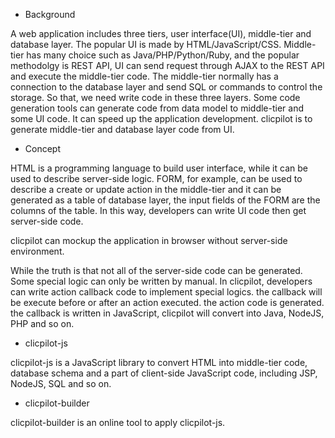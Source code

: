 * Background

A web application includes three tiers, user interface(UI), middle-tier and database layer. The popular UI is made by HTML/JavaScript/CSS. Middle-tier has many choice such as Java/PHP/Python/Ruby, and the popular methodolgy is REST API, UI can send request through AJAX to the REST API and execute the middle-tier code. The middle-tier normally has a connection to the database layer and send SQL or commands to control the storage. 
So that, we need write code in these three layers. Some code generation tools can generate code from data model to middle-tier and some UI code. It can speed up the application development. clicpilot is to generate middle-tier and database layer code from UI.

* Concept

HTML is a programming language to build user interface, while it can be used to describe server-side logic. FORM, for example, can be used to describe a create or update action in the middle-tier and it can be generated as a table of database layer, the input fields of the FORM are the columns of the table. In this way, developers can write UI code then get server-side code.

clicpilot can mockup the application in browser without server-side environment. 

While the truth is that not all of the server-side code can be generated. Some special logic can only be written by manual. In clicpilot, developers can write action callback code to implement special logics. the callback will be execute before or after an action executed. the action code is generated. the callback is written in JavaScript, clicpilot will convert into Java, NodeJS, PHP and so on.

* clicpilot-js

clicpilot-js is a JavaScript library to convert HTML into middle-tier code, database schema and a part of client-side JavaScript code, including JSP, NodeJS, SQL and so on. 

* clicpilot-builder

clicpilot-builder is an online tool to apply clicpilot-js.